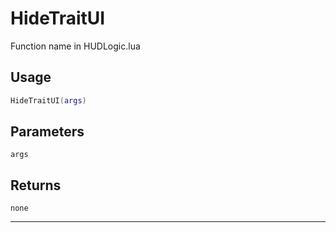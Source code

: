 # HideTraitUI
Function name in HUDLogic.lua
## Usage
```lua
HideTraitUI(args)
```
## Parameters
`args`
## Returns
`none`

---